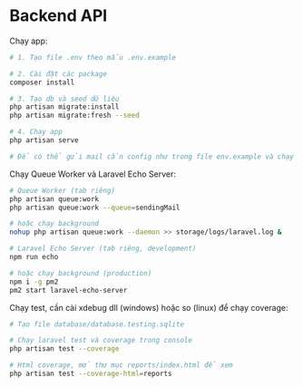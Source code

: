 # Backend API

Chạy app:

```bash
# 1. Tạo file .env theo mẫu .env.example

# 2. Cài đặt các package
composer install

# 3. Tạo db và seed dữ liệu
php artisan migrate:install
php artisan migrate:fresh --seed

# 4. Chạy app
php artisan serve

# Để có thể gửi mail cần config như trong file env.example và chạy lệnh php artisan queue:work --queue=sendingMail
```

Chạy Queue Worker và Laravel Echo Server:

```bash
# Queue Worker (tab riêng)
php artisan queue:work
php artisan queue:work --queue=sendingMail

# hoặc chạy background
nohup php artisan queue:work --daemon >> storage/logs/laravel.log &

# Laravel Echo Server (tab riêng, development)
npm run echo

# hoặc chạy background (production)
npm i -g pm2
pm2 start laravel-echo-server
```

Chạy test, cần cài xdebug dll (windows) hoặc so (linux) để chạy coverage:

```bash
# Tạo file database/database.testing.sqlite

# Chạy laravel test và coverage trong console
php artisan test --coverage

# Html coverage, mở thư mục reports/index.html để xem
php artisan test --coverage-html=reports
```
